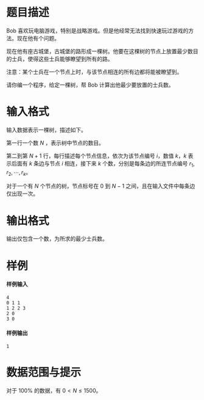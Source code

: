 
# 题目描述

Bob 喜欢玩电脑游戏，特别是战略游戏。但是他经常无法找到快速玩过游戏的方法。现在他有个问题。

现在他有座古城堡，古城堡的路形成一棵树。他要在这棵树的节点上放置最少数目的士兵，使得这些士兵能够瞭望到所有的路。

注意：某个士兵在一个节点上时，与该节点相连的所有边都将能被瞭望到。

请你编一个程序，给定一棵树，帮 Bob 计算出他最少要放置的士兵数。

# 输入格式

输入数据表示一棵树，描述如下。

第一行一个数 $N$ ，表示树中节点的数目。

第二到第 $N+1$ 行，每行描述每个节点信息，依次为该节点编号 $i$，数值 $k$，$k$ 表示后面有 $k$ 条边与节点 $i$ 相连，接下来 $k$ 个数，分别是每条边的所连节点编号 $r_1,r_2,\cdots ,r_k$。

对于一个有 $N$ 个节点的树，节点标号在 $0$ 到 $N-1$ 之间，且在输入文件中每条边仅出现一次。

# 输出格式

输出仅包含一个数，为所求的最少士兵数。

# 样例

#### 样例输入
```plain
4
0 1 1
1 2 2 3
2 0
3 0
```
#### 样例输出
```plain
1
```

# 数据范围与提示

对于 $100\%$ 的数据，有 $0\lt N\le 1500$。


